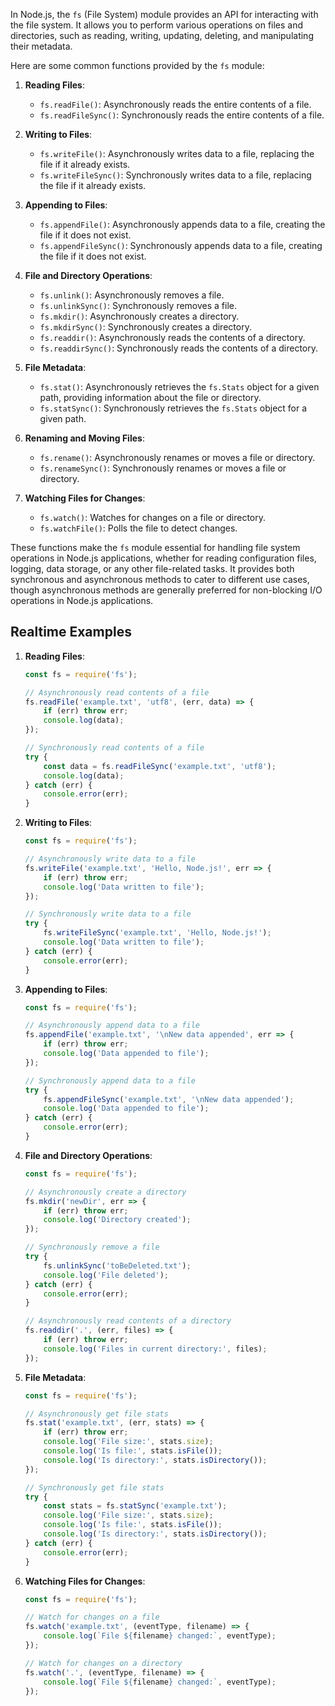 In Node.js, the `fs` (File System) module provides an API for interacting with the file system. It allows you to perform various operations on files and directories, such as reading, writing, updating, deleting, and manipulating their metadata.

Here are some common functions provided by the `fs` module:

1. **Reading Files**:
   - `fs.readFile()`: Asynchronously reads the entire contents of a file.
   - `fs.readFileSync()`: Synchronously reads the entire contents of a file.

2. **Writing to Files**:
   - `fs.writeFile()`: Asynchronously writes data to a file, replacing the file if it already exists.
   - `fs.writeFileSync()`: Synchronously writes data to a file, replacing the file if it already exists.

3. **Appending to Files**:
   - `fs.appendFile()`: Asynchronously appends data to a file, creating the file if it does not exist.
   - `fs.appendFileSync()`: Synchronously appends data to a file, creating the file if it does not exist.

4. **File and Directory Operations**:
   - `fs.unlink()`: Asynchronously removes a file.
   - `fs.unlinkSync()`: Synchronously removes a file.
   - `fs.mkdir()`: Asynchronously creates a directory.
   - `fs.mkdirSync()`: Synchronously creates a directory.
   - `fs.readdir()`: Asynchronously reads the contents of a directory.
   - `fs.readdirSync()`: Synchronously reads the contents of a directory.

5. **File Metadata**:
   - `fs.stat()`: Asynchronously retrieves the `fs.Stats` object for a given path, providing information about the file or directory.
   - `fs.statSync()`: Synchronously retrieves the `fs.Stats` object for a given path.

6. **Renaming and Moving Files**:
   - `fs.rename()`: Asynchronously renames or moves a file or directory.
   - `fs.renameSync()`: Synchronously renames or moves a file or directory.

7. **Watching Files for Changes**:
   - `fs.watch()`: Watches for changes on a file or directory.
   - `fs.watchFile()`: Polls the file to detect changes.

These functions make the `fs` module essential for handling file system operations in Node.js applications, whether for reading configuration files, logging, data storage, or any other file-related tasks. It provides both synchronous and asynchronous methods to cater to different use cases, though asynchronous methods are generally preferred for non-blocking I/O operations in Node.js applications.


## Realtime Examples


1. **Reading Files**:
   ```javascript
   const fs = require('fs');

   // Asynchronously read contents of a file
   fs.readFile('example.txt', 'utf8', (err, data) => {
       if (err) throw err;
       console.log(data);
   });

   // Synchronously read contents of a file
   try {
       const data = fs.readFileSync('example.txt', 'utf8');
       console.log(data);
   } catch (err) {
       console.error(err);
   }
   ```

2. **Writing to Files**:
   ```javascript
   const fs = require('fs');

   // Asynchronously write data to a file
   fs.writeFile('example.txt', 'Hello, Node.js!', err => {
       if (err) throw err;
       console.log('Data written to file');
   });

   // Synchronously write data to a file
   try {
       fs.writeFileSync('example.txt', 'Hello, Node.js!');
       console.log('Data written to file');
   } catch (err) {
       console.error(err);
   }
   ```

3. **Appending to Files**:
   ```javascript
   const fs = require('fs');

   // Asynchronously append data to a file
   fs.appendFile('example.txt', '\nNew data appended', err => {
       if (err) throw err;
       console.log('Data appended to file');
   });

   // Synchronously append data to a file
   try {
       fs.appendFileSync('example.txt', '\nNew data appended');
       console.log('Data appended to file');
   } catch (err) {
       console.error(err);
   }
   ```

4. **File and Directory Operations**:
   ```javascript
   const fs = require('fs');

   // Asynchronously create a directory
   fs.mkdir('newDir', err => {
       if (err) throw err;
       console.log('Directory created');
   });

   // Synchronously remove a file
   try {
       fs.unlinkSync('toBeDeleted.txt');
       console.log('File deleted');
   } catch (err) {
       console.error(err);
   }

   // Asynchronously read contents of a directory
   fs.readdir('.', (err, files) => {
       if (err) throw err;
       console.log('Files in current directory:', files);
   });
   ```

5. **File Metadata**:
   ```javascript
   const fs = require('fs');

   // Asynchronously get file stats
   fs.stat('example.txt', (err, stats) => {
       if (err) throw err;
       console.log('File size:', stats.size);
       console.log('Is file:', stats.isFile());
       console.log('Is directory:', stats.isDirectory());
   });

   // Synchronously get file stats
   try {
       const stats = fs.statSync('example.txt');
       console.log('File size:', stats.size);
       console.log('Is file:', stats.isFile());
       console.log('Is directory:', stats.isDirectory());
   } catch (err) {
       console.error(err);
   }
   ```

6. **Watching Files for Changes**:
   ```javascript
   const fs = require('fs');

   // Watch for changes on a file
   fs.watch('example.txt', (eventType, filename) => {
       console.log(`File ${filename} changed:`, eventType);
   });

   // Watch for changes on a directory
   fs.watch('.', (eventType, filename) => {
       console.log(`File ${filename} changed:`, eventType);
   });
   ```
